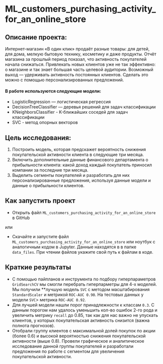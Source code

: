 # ML_customers_purchasing_activity_for_an_online_store

## Описание проекта:

Интернет-магазин «В один клик» продаёт разные товары: для детей, для дома, мелкую бытовую технику, косметику и даже продукты. Отчёт магазина за прошлый период показал, что активность покупателей начала снижаться. Привлекать новых клиентов уже не так эффективно: о магазине и так знает большая часть целевой аудитории. Возможный выход — удерживать активность постоянных клиентов. Сделать это можно с помощью персонализированных предложений.


#### В работе используются следующие модели:

- LogisticRegression — логистическая регрессия
- DecisionTreeClassifier  — деревья решений для задач классификации
- KNeighborsClassifier - K-ближайших соседей для задач классификации
- SVC - метод опорных векторов
  
## Цель исследования:

1. Построить модель, которая предскажет вероятность снижения покупательской активности клиента в следующие три месяца.
2. Включить дополнительные данные финансового департамента о прибыльности клиента: какой доход каждый покупатель приносил компании за последние три месяца.
3. Выделить сегменты покупателей и разработать для них персонализированные предложения, используя данные модели и данные о прибыльности клиентов.


## Как запустить проект

- Открыть файл `ML_customers_purchasing_activity_for_an_online_store` в GitHub
  
или
- Скачайте и запустите файл `ML_customers_purchasing_activity_for_an_online_store` или ноутбук с аналогичным кодом в Jupyter. Данные находятся в в папке `data_files`. При чтении файлов укажите свой путь к файлам в коде. 


## Краткие результаты

- С помощью пайпланов и инструмента по подбору гиперпараметров `GridSearchCV` мы смогли перебрать гиперпарметры для 4-х моделей. Мы получили **лучшую модель `SVC` с методом масштабирования `StandardScaler` и метрикой `ROC-AUC 0.90`. На тестовых данных у модели `SVC`> метрика `ROC-AUC 0.92`.
- Для лучшей модели нашли порог принадлежности к классам `0.3`. С данным порогом нам удалось уменьшить кол-во ошибок 2-го рода и увеличить метрику `recall` до 0.85, так как для нас важно не упускать клиентов, у которых покупательская активность снизится (важна полнота прогнозов).
- Отобрали группу клиентов с максимальной долей покупок по акции (более 0.6) и высокой вероятностью снижения покупательской активности (выше 0.8). Провели графическое и аналитическое исследование данной группы покупателей и разработали предложения по работе с сегментом для увеличения покупательской активности.
